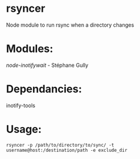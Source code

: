 # rsyncer
Node module to run rsync when a directory changes

# Modules:

*node-inotifywait* - Stéphane Gully

# Dependancies:

inotify-tools

# Usage:

    rsyncer -p /path/to/directory/to/sync/ -t username@host:/destination/path -e exclude_dir

